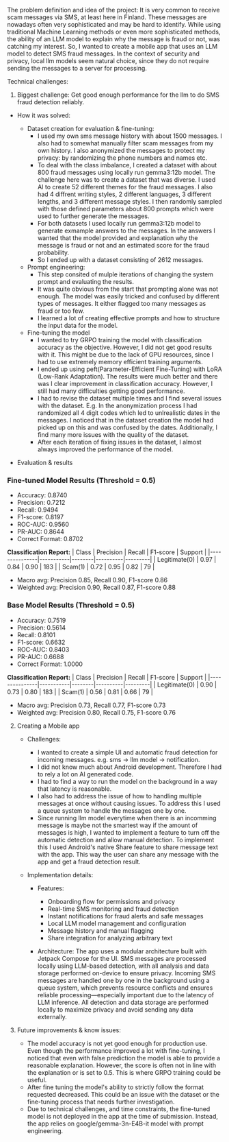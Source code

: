 The problem definition and idea of the project:
It is very common to receive scam messages via SMS, at least here in Finland. These messages are nowadays often very sophisticated and may be hard to identify.
While using traditional Machine Learning methods or even more sophisticated methods, the ability of an LLM model to explain why the message is fraud or not, was catching my interest.
So, I wanted to create a mobile app that uses an LLM model to detect SMS fraud messages. In the context of security and privacy, local llm models seem natural choice, since they do not require sending the messages to a server for processing.

Technical challenges:

1. Biggest challenge: Get good enough performance for the llm to do SMS fraud detection reliably. 
 - How it was solved: 
    - Dataset creation for evaluation & fine-tuning:
        - I used my own sms message history with about 1500 messages. I also had to somewhat manually filter scam messages from my own history. I also anonymized the messages to protect my privacy: by randomizing the phone numbers and names etc.
        - To deal with the class imbalance, I created a dataset with about 800 fraud messages using locally run gemma3:12b model. The challenge here was to create a dataset that was diverse. I used AI to create 52 different themes for the fraud messages. I also had 4 diffrent writing styles, 2 different languages, 3 different lengths, and 3 different message styles. I then randomly sampled with those defined parameters about 800 prompts which were used to further generate the messages.
        - For both datasets I used locally run gemma3:12b model to generate exmample answers to the messages. In the answers I wanted that the model provided and explanation why the message is fraud or not and an estimated score for the fraud probability.
        - So I ended up with a dataset consisting of 2612 messages.
   - Prompt engineering:
        - This step consited of mulple iterations of changing the system prompt and evaluating the results.
        - It was quite obvious from the start that prompting alone was not enough. The model was easily tricked and confused by different types of messages. It either flagged too many messages as fraud or too few.
        - I learned a lot of creating effective prompts and how to structure the input data for the model.
    - Fine-tuning the model
        - I wanted to try GRPO training the model with classification accuracy as the objective. However, I did not get good results with it. This might be due to the lack of GPU resources, since I had to use extremely memory efficient training arguments.
        - I ended up using peft(Parameter-Efficient Fine-Tuning) with LoRA (Low-Rank Adaptation). The results were much better and there was I clear improvement in classification accuracy. However, I still had many difficulties getting good performance. 
        - I had to revise the dataset multiple times and I find several issues with the dataset. E.g. In the anonymization process I had randomized all 4 digit codes which led to unlrealistic dates in the messages. I noticed that in the dataset creation the model had picked up on this and was confused by the dates. Additionally, I find many more issues with the quality of the dataset. 
        - After each iteration of fixing issues in the dataset, I almost always improved the performance of the model.

 - Evaluation & results

### Fine-tuned Model Results (Threshold = 0.5)
- Accuracy:  0.8740
- Precision: 0.7212
- Recall:    0.9494
- F1-score:  0.8197
- ROC-AUC:   0.9560
- PR-AUC:    0.8644
- Correct Format: 0.8702

**Classification Report:**
| Class         | Precision | Recall | F1-score | Support |
|---------------|-----------|--------|----------|---------|
| Legitimate(0) | 0.97      | 0.84   | 0.90     | 183     |
| Scam(1)       | 0.72      | 0.95   | 0.82     | 79      |

- Macro avg: Precision 0.85, Recall 0.90, F1-score 0.86
- Weighted avg: Precision 0.90, Recall 0.87, F1-score 0.88

### Base Model Results (Threshold = 0.5)
- Accuracy:  0.7519
- Precision: 0.5614
- Recall:    0.8101
- F1-score:  0.6632
- ROC-AUC:   0.8403
- PR-AUC:    0.6688
- Correct Format: 1.0000

**Classification Report:**
| Class         | Precision | Recall | F1-score | Support |
|---------------|-----------|--------|----------|---------|
| Legitimate(0) | 0.90      | 0.73   | 0.80     | 183     |
| Scam(1)       | 0.56      | 0.81   | 0.66     | 79      |

- Macro avg: Precision 0.73, Recall 0.77, F1-score 0.73
- Weighted avg: Precision 0.80, Recall 0.75, F1-score 0.76


2. Creating a Mobile app
    - Challenges:
        - I wanted to create a simple UI and automatic fraud detection for incoming messages. e.g. sms -> llm model -> notification.
        - I did not know much about Android development. Therefore I had to rely a lot on AI generated code.
        - I had to find a way to run the model on the background in a way that latency is reasonable.
        - I also had to address the issue of how to handling multiple messages at once without causing issues. To address this I used a queue system to handle the messages one by one.
        - Since running llm model everytime when there is an incomming message is maybe not the smartest way if the amount of messages is high, I wanted to implement a feature to turn off the automatic detection and allow manual detection. To implement this I used Android's native Share feature to share message text with the app. This way the user can share any message with the app and get a fraud detection result.

    - Implementation details:
        - Features:
            - Onboarding flow for permissions and privacy
            - Real-time SMS monitoring and fraud detection
            - Instant notifications for fraud alerts and safe messages
            - Local LLM model management and configuration
            - Message history and manual flagging
            - Share integration for analyzing arbitrary text

        - Architecture:
            The app uses a modular architecture built with Jetpack Compose for the UI. SMS messages are processed locally using LLM-based detection, with all analysis and data storage performed on-device to ensure privacy. Incoming SMS messages are handled one by one in the background using a queue system, which prevents resource conflicts and ensures reliable processing—especially important due to the latency of LLM inference. All detection and data storage are performed locally to maximize privacy and avoid sending any data externally.


3. Future improvements & know issues:
    - The model accuracy is not yet good enough for production use. Even though the performance improved a lot with fine-tuning, I noticed that even with false prediction the model is able to provide a reasonable explanation. However, the score is often not in line with the explanation or is set to 0.5. This is where GRPO training could be useful.
    - After fine tuning the model's ability to strictly follow the format requested decreased. This could be an issue with the dataset or the fine-tuning process that needs further investigation.
    - Due to technical challenges, and time constraints, the fine-tuned model is not deployed in the app at the time of submission. Instead, the app relies on google/gemma-3n-E4B-it model with prompt engineering.
            